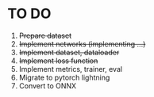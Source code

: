 # TO DO
1. <del>Prepare dataset
2. <del>Implement networks (implementing ...)
3. <del>Implement dataset, dataloader
4. <del>Implement loss function
5. Implement metrics, trainer, eval
6. Migrate to pytorch lightning
7. Convert to ONNX